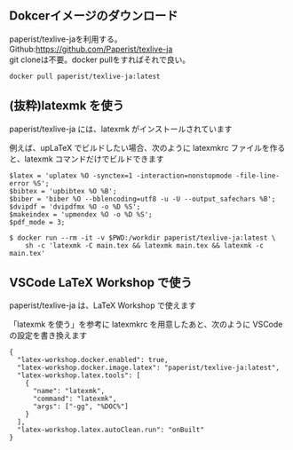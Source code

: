 ## Dokcerイメージのダウンロード
paperist/texlive-jaを利用する。  
Github:https://github.com/Paperist/texlive-ja  
git cloneは不要。docker pullをすればそれで良い。
```
docker pull paperist/texlive-ja:latest
```

## (抜粋)latexmk を使う  
paperist/texlive-ja には、latexmk がインストールされています

例えば、upLaTeX でビルドしたい場合、次のように latexmkrc ファイルを作ると、latexmk コマンドだけでビルドできます
```
$latex = 'uplatex %O -synctex=1 -interaction=nonstopmode -file-line-error %S';
$bibtex = 'upbibtex %O %B';
$biber = 'biber %O --bblencoding=utf8 -u -U --output_safechars %B';
$dvipdf = 'dvipdfmx %O -o %D %S';
$makeindex = 'upmendex %O -o %D %S';
$pdf_mode = 3;
```
```
$ docker run --rm -it -v $PWD:/workdir paperist/texlive-ja:latest \
    sh -c 'latexmk -C main.tex && latexmk main.tex && latexmk -c main.tex'
```

## VSCode LaTeX Workshop で使う
paperist/texlive-ja は、LaTeX Workshop で使えます

「latexmk を使う」を参考に latexmkrc を用意したあと、次のように VSCode の設定を書き換えます
```
{
  "latex-workshop.docker.enabled": true,
  "latex-workshop.docker.image.latex": "paperist/texlive-ja:latest",
  "latex-workshop.latex.tools": [
    {
      "name": "latexmk",
      "command": "latexmk",
      "args": ["-gg", "%DOC%"]
    }
  ],
  "latex-workshop.latex.autoClean.run": "onBuilt"
}
```